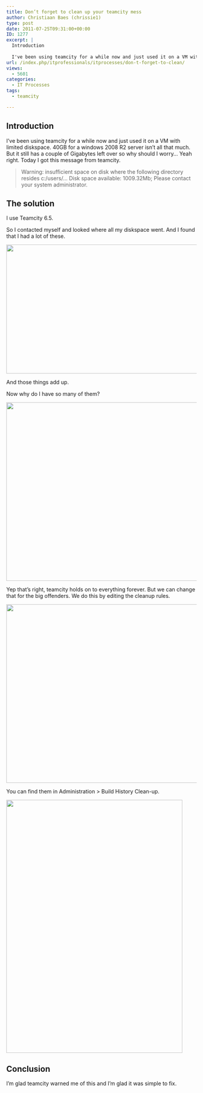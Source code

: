 ```yaml
---
title: Don’t forget to clean up your teamcity mess
author: Christiaan Baes (chrissie1)
type: post
date: 2011-07-25T09:31:00+00:00
ID: 1277
excerpt: |
  Introduction
  
  I've been using teamcity for a while now and just used it on a VM with limited diskspace. 40GB for a windows 2008 R2 server isn't all that much. But it still has a couple of Gigabytes left over so why should I worry... Yeah right. Today&hellip;
url: /index.php/itprofessionals/itprocesses/don-t-forget-to-clean/
views:
  - 5601
categories:
  - IT Processes
tags:
  - teamcity

---
```

## Introduction

I&#8217;ve been using teamcity for a while now and just used it on a VM with limited diskspace. 40GB for a windows 2008 R2 server isn&#8217;t all that much. But it still has a couple of Gigabytes left over so why should I worry&#8230; Yeah right. Today I got this message from teamcity.

> Warning: insufficient space on disk where the following directory resides c:/users/&#8230; Disk space available: 1009.32Mb; Please contact your system administrator.

## The solution

I use Teamcity 6.5.

So I contacted myself and looked where all my diskspace went. And I found that I had a lot of these.

<div class="image_block">
  <a href="/wp-content/uploads/users/chrissie1/TeamCity/teamcity1.png?mtime=1311593043"><img alt="" src="/wp-content/uploads/users/chrissie1/TeamCity/teamcity1.png?mtime=1311593043" width="817" height="341" /></a>
</div>

And those things add up.

Now why do I have so many of them?

<div class="image_block">
  <a href="/wp-content/uploads/users/chrissie1/TeamCity/teamcity2.png?mtime=1311593155"><img alt="" src="/wp-content/uploads/users/chrissie1/TeamCity/teamcity2.png?mtime=1311593155" width="809" height="472" /></a>
</div>

Yep that&#8217;s right, teamcity holds on to everything forever. But we can change that for the big offenders. We do this by editing the cleanup rules.

<div class="image_block">
  <a href="/wp-content/uploads/users/chrissie1/TeamCity/teamcity2.png?mtime=1311593155"><img alt="" src="/wp-content/uploads/users/chrissie1/TeamCity/teamcity2.png?mtime=1311593155" width="809" height="472" /></a>
</div>

You can find them in Administration > Build History Clean-up.

<div class="image_block">
  <a href="/wp-content/uploads/users/chrissie1/TeamCity/teamcity3.png?mtime=1311593332"><img alt="" src="/wp-content/uploads/users/chrissie1/TeamCity/teamcity3.png?mtime=1311593332" width="466" height="669" /></a>
</div>

## Conclusion

I&#8217;m glad teamcity warned me of this and I&#8217;m glad it was simple to fix.